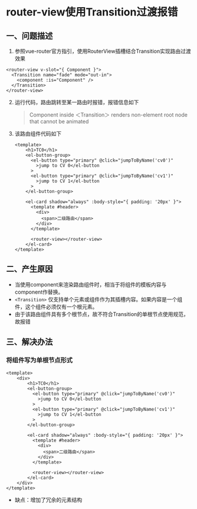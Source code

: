 # router-view使用Transition过渡报错

## 一、问题描述

1. 参照vue-router官方指引，使用RouterView插槽结合Transition实现路由过渡效果

  ```vue
  <router-view v-slot="{ Component }">
    <Transition name="fade" mode="out-in">
      <component :is="Component" />
    </Transition>
  </router-view>
  ```

2. 运行代码，路由跳转至某一路由时报错，报错信息如下

   > Component inside ＜Transition＞ renders non-element root node that cannot be animated

3. 该路由组件代码如下

   ```vue
   <template>
       <h1>TC0</h1>
       <el-button-group>
         <el-button type="primary" @click="jumpToByName('cv0')"
           >jump to CV 0</el-button
         >
         <el-button type="primary" @click="jumpToByName('cv1')"
           >jump to CV 1</el-button
         >
       </el-button-group>
   
       <el-card shadow="always" :body-style="{ padding: '20px' }">
         <template #header>
           <div>
             <span>二级路由</span>
           </div>
         </template>
   
         <router-view></router-view>
       </el-card>
   </template>
   ```

   

 ## 二、产生原因

- 当使用component来渲染路由组件时，相当于将组件的模板内容与component作替换。
- `<Transition>` 仅支持单个元素或组件作为其插槽内容。如果内容是一个组件，这个组件必须仅有一个根元素。
- 由于该路由组件具有多个根节点，故不符合Transition的单根节点使用规范，故报错

## 三、解决办法

### 将组件写为单根节点形式

```vue
<template>
	<div>
        <h1>TC0</h1>
        <el-button-group>
          <el-button type="primary" @click="jumpToByName('cv0')"
            >jump to CV 0</el-button
          >
          <el-button type="primary" @click="jumpToByName('cv1')"
            >jump to CV 1</el-button
          >
        </el-button-group>

        <el-card shadow="always" :body-style="{ padding: '20px' }">
          <template #header>
            <div>
              <span>二级路由</span>
            </div>
          </template>

          <router-view></router-view>
        </el-card>
    </div>
</template>
```

- 缺点：增加了冗余的元素结构





